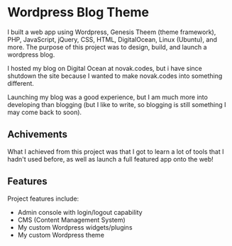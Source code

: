 # Wordpress Blog Theme
I built a web app using Wordpress, Genesis Theem (theme framework), PHP, JavaScript, jQuery, CSS, HTML, DigitalOcean, Linux (Ubuntu), and more. The purpose of this project was to design, build, and launch a wordpress blog.

I hosted my blog on Digital Ocean at novak.codes, but i have since shutdown the site because I wanted to make novak.codes into something different.

Launching my blog was a good experience, but I am much more into developing than blogging (but I like to write, so blogging is still something I may come back to soon).

## Achivements
What I achieved from this project was that I got to learn a lot of tools that I hadn't used before, as well as launch a full featured app onto the web!

## Features
Project features include:
- Admin console with login/logout capability
- CMS (Content Management System)
- My custom Wordpress widgets/plugins
- My custom Wordpress theme

